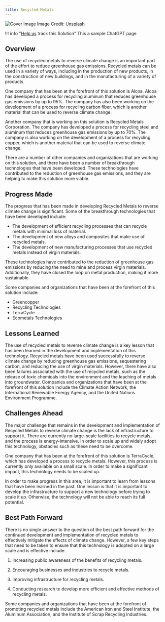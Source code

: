 ```yaml
---
title: Recycled Metals
---
```


![Cover Image](https://images.unsplash.com/photo-1625662276901-4a7ec44fbeed?crop=entropy&cs=tinysrgb&fit=max&fm=jpg&ixid=M3w0NDYzODh8MHwxfHNlYXJjaHwxfHxSZWN5Y2xlZCUyME1ldGFsc3xlbnwwfHx8fDE2ODM3NTMyNzJ8MA&ixlib=rb-4.0.3&q=80&w=1080)
Image Credit: [Unsplash](https://unsplash.com/@v2osk)

!!! info "[Help us](../../contribute) track this Solution"
    This a sample ChatGPT page

## Overview

The use of recycled metals to reverse climate change is an important part of the effort to reduce greenhouse gas emissions. Recycled metals can be used in a variety of ways, including in the production of new products, in the construction of new buildings, and in the manufacturing of a variety of products.

One company that has been at the forefront of this solution is Alcoa. Alcoa has developed a process for recycling aluminum that reduces greenhouse gas emissions by up to 95%. The company has also been working on the development of a process for recycling carbon fiber, which is another material that can be used to reverse climate change.

Another company that is working on this solution is Recycled Metals Corporation. The company has developed a process for recycling steel and aluminum that reduces greenhouse gas emissions by up to 70%. The company is also working on the development of a process for recycling copper, which is another material that can be used to reverse climate change.

There are a number of other companies and organizations that are working on this solution, and there have been a number of breakthrough technologies that have been developed. These technologies have contributed to the reduction of greenhouse gas emissions, and they are helping to make this solution more viable.

## Progress Made

The progress that has been made in developing Recycled Metals to reverse climate change is significant. Some of the breakthrough technologies that have been developed include:

- The development of efficient recycling processes that can recycle metals with minimal loss of material.
- The development of new alloys and composites that make use of recycled metals.
- The development of new manufacturing processes that use recycled metals instead of virgin materials.

These technologies have contributed to the reduction of greenhouse gas emissions by reducing the need to mine and process virgin materials. Additionally, they have closed the loop on metal production, making it more sustainable.

Some companies and organizations that have been at the forefront of this solution include:

- Greencopper
- Recycling Technologies
- TerraCycle
- Ecometals Technologies

## Lessons Learned

The use of recycled metals to reverse climate change is a key lesson that has been learned in the development and implementation of this technology. Recycled metals have been used successfully to reverse climate change by reducing greenhouse gas emissions, sequestering carbon, and reducing the use of virgin materials. However, there have also been failures associated with the use of recycled metals, such as the release of toxic chemicals into the environment and the leaching of metals into groundwater. Companies and organizations that have been at the forefront of this solution include the Climate Action Network, the International Renewable Energy Agency, and the United Nations Environment Programme.

## Challenges Ahead

The major challenge that remains in the development and implementation of Recycled Metals to reverse climate change is the lack of infrastructure to support it. There are currently no large-scale facilities to recycle metals, and the process is energy-intensive. In order to scale up and widely adopt this technology, obstacles such as these need to be overcome.

One company that has been at the forefront of this solution is TerraCycle, which has developed a process to recycle metals. However, this process is currently only available on a small scale. In order to make a significant impact, this technology needs to be scaled up.

In order to make progress in this area, it is important to learn from lessons that have been learned in the past. One lesson is that it is important to develop the infrastructure to support a new technology before trying to scale it up. Otherwise, the technology will not be able to reach its full potential.

## Best Path Forward

There is no single answer to the question of the best path forward for the continued development and implementation of recycled metals to effectively mitigate the effects of climate change. However, a few key steps that need to be taken to ensure that this technology is adopted on a large scale and is effective include:

1. Increasing public awareness of the benefits of recycling metals.

2. Encouraging businesses and industries to recycle metals.

3. Improving infrastructure for recycling metals.

4. Conducting research to develop more efficient and effective methods of recycling metals.

Some companies and organizations that have been at the forefront of promoting recycled metals include the American Iron and Steel Institute, the Aluminum Association, and the Institute of Scrap Recycling Industries.

